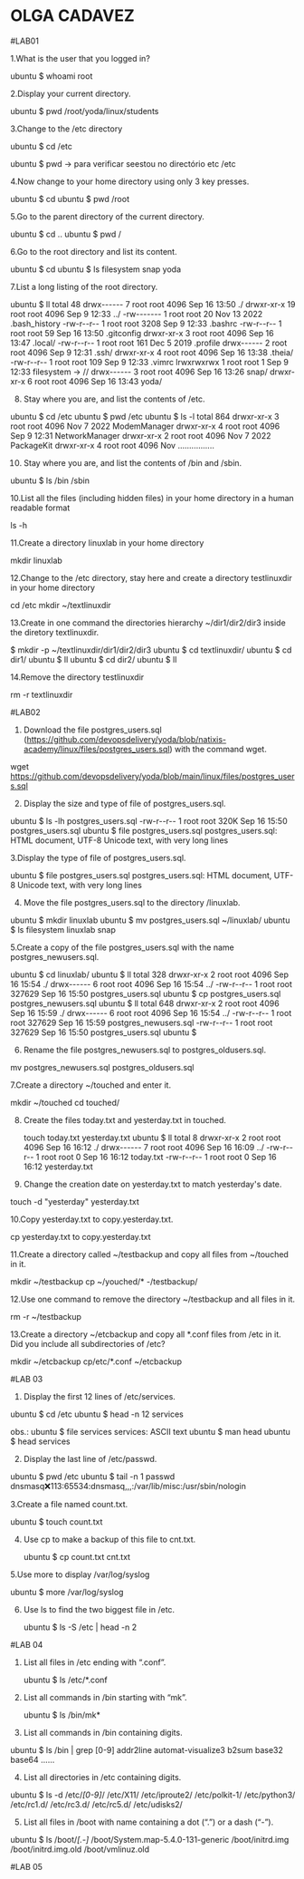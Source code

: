 # OLGA CADAVEZ

#LAB01

1.What is the user that you logged in?

ubuntu $ whoami
root

2.Display your current directory.

ubuntu $ pwd
/root/yoda/linux/students

3.Change to the /etc directory

ubuntu $ cd /etc

ubuntu $ pwd -> para verificar seestou no directório etc
/etc

4.Now change to your home directory using only 3 key presses.

ubuntu $ cd
ubuntu $ pwd
/root


5.Go to the parent directory of the current directory.

ubuntu $ cd ..
ubuntu $ pwd
/

6.Go to the root directory and list its content.

ubuntu $ cd
ubuntu $ ls
filesystem  snap  yoda

7.List a long listing of the root directory.

ubuntu $ ll
total 48
drwx------  7 root root 4096 Sep 16 13:50 ./
drwxr-xr-x 19 root root 4096 Sep  9 12:33 ../
-rw-------  1 root root   20 Nov 13  2022 .bash_history
-rw-r--r--  1 root root 3208 Sep  9 12:33 .bashrc
-rw-r--r--  1 root root   59 Sep 16 13:50 .gitconfig
drwxr-xr-x  3 root root 4096 Sep 16 13:47 .local/
-rw-r--r--  1 root root  161 Dec  5  2019 .profile
drwx------  2 root root 4096 Sep  9 12:31 .ssh/
drwxr-xr-x  4 root root 4096 Sep 16 13:38 .theia/
-rw-r--r--  1 root root  109 Sep  9 12:33 .vimrc
lrwxrwxrwx  1 root root    1 Sep  9 12:33 filesystem -> //
drwx------  3 root root 4096 Sep 16 13:26 snap/
drwxr-xr-x  6 root root 4096 Sep 16 13:43 yoda/

8. Stay where you are, and list the contents of /etc.

ubuntu $ cd /etc
ubuntu $ pwd
/etc
ubuntu $ ls -l
total 864
drwxr-xr-x 3 root root       4096 Nov  7  2022 ModemManager
drwxr-xr-x 4 root root       4096 Sep  9 12:31 NetworkManager
drwxr-xr-x 2 root root       4096 Nov  7  2022 PackageKit
drwxr-xr-x 4 root root       4096 Nov 
................


10. Stay where you are, and list the contents of /bin and /sbin.

ubuntu $ ls /bin /sbin


10.List all the files (including hidden files) in your home directory in a human readable format

ls -h

11.Create a directory linuxlab in your home directory

mkdir linuxlab

12.Change to the /etc directory, stay here and create a directory testlinuxdir in your home directory

cd /etc
mkdir ~/textlinuxdir

13.Create in one command the directories hierarchy ~/dir1/dir2/dir3 inside the diretory textlinuxdir.

$ mkdir -p ~/textlinuxdir/dir1/dir2/dir3
ubuntu $ cd textlinuxdir/
ubuntu $ cd dir1/
ubuntu $ ll
ubuntu $ cd dir2/
ubuntu $ ll

14.Remove the directory testlinuxdir

rm -r textlinuxdir



#LAB02


1. Download the file postgres_users.sql (https://github.com/devopsdelivery/yoda/blob/natixis-academy/linux/files/postgres_users.sql) with the command wget.

wget https://github.com/devopsdelivery/yoda/blob/main/linux/files/postgres_users.sql

2. Display the size and type of file of postgres_users.sql.

ubuntu $ ls -lh postgres_users.sql
-rw-r--r-- 1 root root 320K Sep 16 15:50 postgres_users.sql
ubuntu $ file postgres_users.sql
postgres_users.sql: HTML document, UTF-8 Unicode text, with very long lines

3.Display the type of file of postgres_users.sql.

ubuntu $ file postgres_users.sql
postgres_users.sql: HTML document, UTF-8 Unicode text, with very long lines

4. Move the file postgres_users.sql to the directory /linuxlab.

ubuntu $ mkdir linuxlab
ubuntu $ mv postgres_users.sql ~/linuxlab/
ubuntu $ ls
filesystem  linuxlab  snap

5.Create a copy of the file postgres_users.sql with the name postgres_newusers.sql.

ubuntu $ cd linuxlab/
ubuntu $ ll
total 328
drwxr-xr-x 2 root root   4096 Sep 16 15:54 ./
drwx------ 6 root root   4096 Sep 16 15:54 ../
-rw-r--r-- 1 root root 327629 Sep 16 15:50 postgres_users.sql
ubuntu $ cp postgres_users.sql postgres_newusers.sql
ubuntu $ ll
total 648
drwxr-xr-x 2 root root   4096 Sep 16 15:59 ./
drwx------ 6 root root   4096 Sep 16 15:54 ../
-rw-r--r-- 1 root root 327629 Sep 16 15:59 postgres_newusers.sql
-rw-r--r-- 1 root root 327629 Sep 16 15:50 postgres_users.sql
ubuntu $

6. Rename the file postgres_newusers.sql to postgres_oldusers.sql.

mv postgres_newusers.sql postgres_oldusers.sql
   
7.Create a directory ~/touched and enter it.

mkdir ~/touched
cd touched/

8. Create the files today.txt and yesterday.txt in touched.

   touch today.txt  yesterday.txt
ubuntu $ ll
total 8
drwxr-xr-x 2 root root 4096 Sep 16 16:12 ./
drwx------ 7 root root 4096 Sep 16 16:09 ../
-rw-r--r-- 1 root root    0 Sep 16 16:12 today.txt
-rw-r--r-- 1 root root    0 Sep 16 16:12 yesterday.txt
   
9. Change the creation date on yesterday.txt to match yesterday's date.

  touch -d "yesterday" yesterday.txt
    
10.Copy yesterday.txt to copy.yesterday.txt.

   cp yesterday.txt to copy.yesterday.txt

11.Create a directory called ~/testbackup and copy all files from ~/touched in it.

   mkdir ~/testbackup
   cp ~/youched/* -/testbackup/

12.Use one command to remove the directory ~/testbackup and all files in it.

  rm -r ~/testbackup

13.Create a directory ~/etcbackup and copy all *.conf files from /etc in it. Did you include all subdirectories of /etc?

 mkdir ~/etcbackup 
 cp/etc/*.conf ~/etcbackup 


#LAB 03

1. Display the first 12 lines of /etc/services.

 ubuntu $ cd /etc
 ubuntu $ head -n 12 services 

 obs.: ubuntu $ file services 
services: ASCII text
ubuntu $ man head 
ubuntu $ head services 

2. Display the last line of /etc/passwd.

 ubuntu $ pwd 
/etc
ubuntu $ tail -n 1 passwd
dnsmasq:x:113:65534:dnsmasq,,,:/var/lib/misc:/usr/sbin/nologin

3.Create a file named count.txt.

   ubuntu $  touch count.txt 

4. Use cp to make a backup of this file to cnt.txt.

   ubuntu $  cp count.txt cnt.txt
   
5.Use more to display /var/log/syslog

 ubuntu $  more /var/log/syslog

6. Use ls to find the two biggest file in /etc.

   ubuntu $ ls -S /etc | head -n 2

#LAB 04

1. List all files in /etc ending with “.conf”.

   ubuntu $ ls /etc/*.conf

2. List all commands in /bin starting with “mk”.

   ubuntu $ ls /bin/mk*
   
3. List all commands in /bin containing digits.

ubuntu $ ls /bin | grep [0-9]
addr2line
automat-visualize3
b2sum
base32
base64
......
   
4. List all directories in /etc containing digits.

ubuntu $ ls -d /etc/*[0-9]*/
/etc/X11/     /etc/iproute2/  /etc/polkit-1/   /etc/python3/  /etc/rc1.d/  /etc/rc3.d/  /etc/rc5.d/  /etc/udisks2/

5. List all files in /boot with name containing a dot (“.”) or a dash (“-”).
   
ubuntu $ ls /boot/*[.-]*
/boot/System.map-5.4.0-131-generic  /boot/initrd.img                    /boot/initrd.img.old             /boot/vmlinuz.old

#LAB 05

